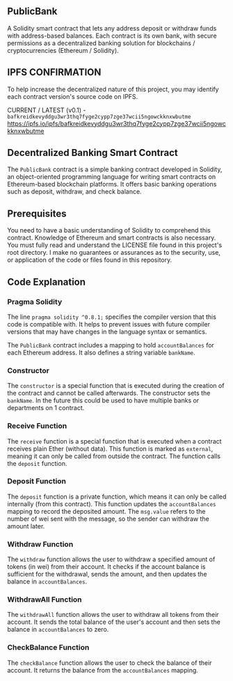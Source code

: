 ## PublicBank
A Solidity smart contract that lets any address deposit or withdraw funds with address-based balances. Each contract is its own bank, with secure permissions as a decentralized banking solution for blockchains / cryptocurrencies (Ethereum / Solidity).

## IPFS CONFIRMATION
To help increase the decentralized nature of this project, you may identify each contract version's source code on IPFS.

CURRENT / LATEST (v0.1) - `bafkreidkevyddgu3wr3thq7fyge2cypp7zge37wcii5ngowckknxwbutme`
https://ipfs.io/ipfs/bafkreidkevyddgu3wr3thq7fyge2cypp7zge37wcii5ngowckknxwbutme


## Decentralized Banking Smart Contract
The `PublicBank` contract is a simple banking contract developed in Solidity, an object-oriented programming language for writing smart contracts on Ethereum-based blockchain platforms. It offers basic banking operations such as deposit, withdraw, and check balance.

## Prerequisites
You need to have a basic understanding of Solidity to comprehend this contract. Knowledge of Ethereum and smart contracts is also necessary. You must fully read and understand the LICENSE file found in this project's root directory. I make no guarantees or assurances as to the security, use, or application of the code or files found in this repository.

## Code Explanation

### Pragma Solidity
The line `pragma solidity ^0.8.1;` specifies the compiler version that this code is compatible with. It helps to prevent issues with future compiler versions that may have changes in the language syntax or semantics.

The `PublicBank` contract includes a mapping to hold `accountBalances` for each Ethereum address. It also defines a string variable `bankName`.

### Constructor

The `constructor` is a special function that is executed during the creation of the contract and cannot be called afterwards. The constructor sets the `bankName`. In the future this could be used to have multiple banks or departments on 1 contract.

### Receive Function

The `receive` function is a special function that is executed when a contract receives plain Ether (without data). This function is marked as `external`, meaning it can only be called from outside the contract. The function calls the `deposit` function.

### Deposit Function

The `deposit` function is a private function, which means it can only be called internally (from this contract). This function updates the `accountBalances` mapping to record the deposited amount. The `msg.value` refers to the number of wei sent with the message, so the sender can withdraw the amount later.

### Withdraw Function

The `withdraw` function allows the user to withdraw a specified amount of tokens (in wei) from their account. It checks if the account balance is sufficient for the withdrawal, sends the amount, and then updates the balance in `accountBalances`.

### WithdrawAll Function

The `withdrawAll` function allows the user to withdraw all tokens from their account. It sends the total balance of the user's account and then sets the balance in `accountBalances` to zero.

### CheckBalance Function

The `checkBalance` function allows the user to check the balance of their account. It returns the balance from the `accountBalances` mapping.
